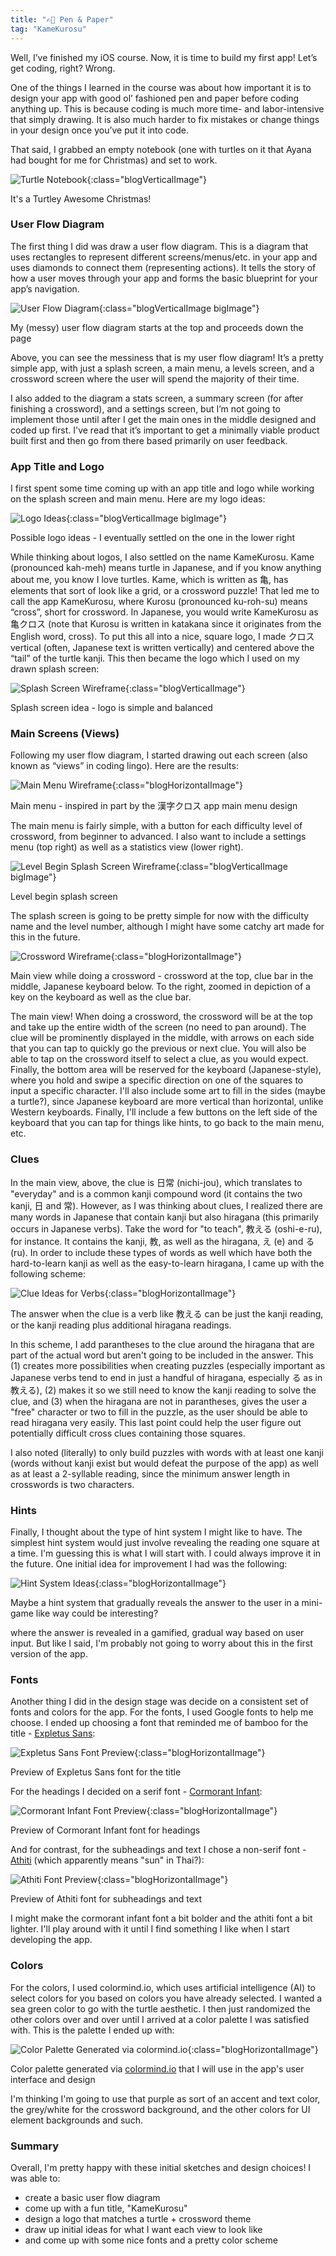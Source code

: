 ```yaml
---
title: "✍🏻 Pen & Paper"
tag: "KameKurosu"
---
```


Well, I’ve finished my iOS course. Now, it is time to build my first app! Let’s get coding, right? Wrong. <!--more-->

One of the things I learned in the course was about how important it is to design your app with good ol’ fashioned pen and paper before coding anything up. This is because coding is much more time- and labor-intensive that simply drawing. It is also much harder to fix mistakes or change things in your design once you’ve put it into code.

That said, I grabbed an empty notebook (one with turtles on it that Ayana had bought for me for Christmas) and set to work.

![Turtle Notebook](/assets/images/blog-kamekurosu/turtle-notebook.jpg){:class="blogVerticalImage"}
<figcaption class="blogImageCaption">It's a Turtley Awesome Christmas!</figcaption>

### User Flow Diagram

The first thing I did was draw a user flow diagram. This is a diagram that uses rectangles to represent different screens/menus/etc. in your app and uses diamonds to connect them (representing actions). It tells the story of how a user moves through your app and forms the basic blueprint for your app’s navigation.

![User Flow Diagram](/assets/images/blog-kamekurosu/drawn-user-flow-diagram.jpg){:class="blogVerticalImage bigImage"}
<figcaption class="blogImageCaption">My (messy) user flow diagram starts at the top and proceeds down the page</figCaption>

Above, you can see the messiness that is my user flow diagram! It’s a pretty simple app, with just a splash screen, a main menu, a levels screen, and a crossword screen where the user will spend the majority of their time.

I also added to the diagram a stats screen, a summary screen (for after finishing a crossword), and a settings screen, but I’m not going to implement those until after I get the main ones in the middle designed and coded up first. I've read that it’s important to get a minimally viable product built first and then go from there based primarily on user feedback.

### App Title and Logo

I first spent some time coming up with an app title and logo while working on the splash screen and main menu. Here are my logo ideas:

![Logo Ideas](/assets/images/blog-kamekurosu/drawn-logo-ideas.jpg){:class="blogVerticalImage bigImage"}
<figcaption class="blogImageCaption">Possible logo ideas - I eventually settled on the one in the lower right</figCaption>

While thinking about logos, I also settled on the name KameKurosu. Kame (pronounced kah-meh) means turtle in Japanese, and if you know anything about me, you know I love turtles. Kame, which is written as 亀, has elements that sort of look like a grid, or a crossword puzzle! That led me to call the app KameKurosu, where Kurosu (pronounced ku-roh-su) means “cross”, short for crossword. In Japanese, you would write KameKurosu as 亀クロス (note that Kurosu is written in katakana since it originates from the English word, cross). To put this all into a nice, square logo, I made クロス vertical (often, Japanese text is written vertically) and centered above the “tail” of the turtle kanji. This then became the logo which I used on my drawn splash screen:

![Splash Screen Wireframe](/assets/images/blog-kamekurosu/drawn-splash-screen.jpg){:class="blogVerticalImage"}
<figcaption class="blogImageCaption">Splash screen idea - logo is simple and balanced</figCaption>

### Main Screens (Views)

Following my user flow diagram, I started drawing out each screen (also known as “views” in coding lingo). Here are the results:

![Main Menu Wireframe](/assets/images/blog-kamekurosu/drawn-main-menu.jpg){:class="blogHorizontalImage"}
<figcaption class="blogImageCaption">Main menu - inspired in part by the 漢字クロス app main menu design</figCaption>

The main menu is fairly simple, with a button for each difficulty level of crossword, from beginner to advanced. I also want to include a settings menu (top right) as well as a statistics view (lower right).

![Level Begin Splash Screen Wireframe](/assets/images/blog-kamekurosu/drawn-level-begin-splash-screen.jpg){:class="blogVerticalImage bigImage"}
<figcaption class="blogImageCaption">Level begin splash screen</figCaption>

The splash screen is going to be pretty simple for now with the difficulty name and the level number, although I might have some catchy art made for this in the future.

![Crossword Wireframe](/assets/images/blog-kamekurosu/drawn-crossword-screen.jpg){:class="blogHorizontalImage"}
<figcaption class="blogImageCaption">Main view while doing a crossword - crossword at the top, clue bar in the middle, Japanese keyboard below. To the right, zoomed in depiction of a key on the keyboard as well as the clue bar.</figCaption>

The main view! When doing a crossword, the crossword will be at the top and take up the entire width of the screen (no need to pan around). The clue will be prominently displayed in the middle, with arrows on each side that you can tap to quickly go the previous or next clue. You will also be able to tap on the crossword itself to select a clue, as you would expect. Finally, the bottom area will be reserved for the keyboard (Japanese-style), where you hold and swipe a specific direction on one of the squares to input a specific character. I'll also include some art to fill in the sides (maybe a turtle?), since Japanese keyboard are more vertical than horizontal, unlike Western keyboards. Finally, I'll include a few buttons on the left side of the keyboard that you can tap for things like hints, to go back to the main menu, etc.

### Clues

In the main view, above, the clue is 日常 (nichi-jou), which translates to "everyday" and is a common kanji compound word (it contains the two kanji, 日 and 常). However, as I was thinking about clues, I realized there are many words in Japanese that contain kanji but also hiragana (this primarily occurs in Japanese verbs). Take the word for "to teach", 教える (oshi-e-ru), for instance. It contains the kanji, 教, as well as the hiragana, え (e) and る (ru). In order to include these types of words as well which have both the hard-to-learn kanji as well as the easy-to-learn hiragana, I came up with the following scheme:

![Clue Ideas for Verbs](/assets/images/blog-kamekurosu/drawn-clue-ideas.jpg){:class="blogHorizontalImage"}
<figcaption class="blogImageCaption">The answer when the clue is a verb like 教える can be just the kanji reading, or the kanji reading plus additional hiragana readings.</figCaption>

In this scheme, I add parantheses to the clue around the hiragana that are part of the actual word but aren't going to be included in the answer. This (1) creates more possibilities when creating puzzles (especially important as Japanese verbs tend to end in just a handful of hiragana, especially る as in 教える), (2) makes it so we still need to know the kanji reading to solve the clue, and (3) when the hiragana are not in parantheses, gives the user a "free" character or two to fill in the puzzle, as the user should be able to read hiragana very easily. This last point could help the user figure out potentially difficult cross clues containing those squares.

I also noted (literally) to only build puzzles with words with at least one kanji (words without kanji exist but would defeat the purpose of the app) as well as at least a 2-syllable reading, since the minimum answer length in crosswords is two characters.

### Hints

Finally, I thought about the type of hint system I might like to have. The simplest hint system would just involve revealing the reading one square at a time. I'm guessing this is what I will start with. I could always improve it in the future. One initial idea for improvement I had was the following:

![Hint System Ideas](/assets/images/blog-kamekurosu/drawn-hint-system-ideas.jpg){:class="blogHorizontalImage"}
<figcaption class="blogImageCaption">Maybe a hint system that gradually reveals the answer to the user in a mini-game like way could be interesting?</figCaption>

where the answer is revealed in a gamified, gradual way based on user input. But like I said, I'm probably not going to worry about this in the first version of the app.

### Fonts

Another thing I did in the design stage was decide on a consistent set of fonts and colors for the app. For the fonts, I used Google fonts to help me choose. I ended up choosing a font that reminded me of bamboo for the title - <a href="https://fonts.google.com/specimen/Expletus+Sans#standard-styles"><u>Expletus Sans</u></a>:

![Expletus Sans Font Preview](/assets/images/blog-kamekurosu/expletus-sans-preview.jpg){:class="blogHorizontalImage"}
<figcaption class="blogImageCaption">Preview of Expletus Sans font for the title</figCaption>

For the headings I decided on a serif font - <a href="https://fonts.google.com/specimen/Cormorant+Infant"><u>Cormorant Infant</u></a>:

![Cormorant Infant Font Preview](/assets/images/blog-kamekurosu/cormorant-infant-preview.jpg){:class="blogHorizontalImage"}
<figcaption class="blogImageCaption">Preview of Cormorant Infant font for headings</figCaption>

And for contrast, for the subheadings and text I chose a non-serif font - <a href="https://fonts.google.com/specimen/Athiti"><u>Athiti</u></a> (which apparently means "sun" in Thai?):

![Athiti Font Preview](/assets/images/blog-kamekurosu/athiti-preview.jpg){:class="blogHorizontalImage"}
<figcaption class="blogImageCaption">Preview of Athiti font for subheadings and text</figCaption>

I might make the cormorant infant font a bit bolder and the athiti font a bit lighter. I'll play around with it until I find something I like when I start developing the app.

### Colors

For the colors, I used colormind.io, which uses artificial intelligence (AI) to select colors for you based on colors you have already selected. I wanted a sea green color to go with the turtle aesthetic. I then just randomized the other colors over and over until I arrived at a color palette I was satisfied with. This is the palette I ended up with:

![Color Palette Generated via colormind.io](/assets/images/blog-kamekurosu/colormind-colors.jpg){:class="blogHorizontalImage"}
<figcaption class="blogImageCaption">Color palette generated via <a href="colormind.io">colormind.io</a> that I will use in the app's user interface and design</figCaption>

I'm thinking I'm going to use that purple as sort of an accent and text color, the grey/white for the crossword background, and the other colors for UI element backgrounds and such.

### Summary

Overall, I'm pretty happy with these initial sketches and design choices! I was able to:
- create a basic user flow diagram
- come up with a fun title, "KameKurosu"
- design a logo that matches a turtle + crossword theme
- draw up initial ideas for what I want each view to look like
- and come up with some nice fonts and a pretty color scheme